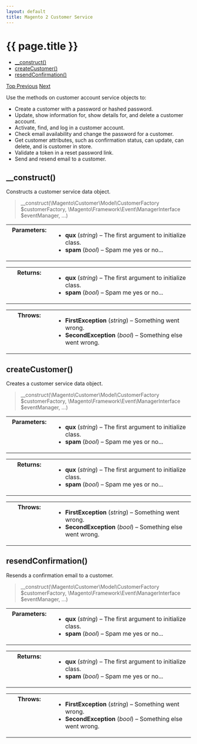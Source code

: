 ```yaml
---
layout: default
title: Magento 2 Customer Service
---
```

 
<div class="container">
   <div class="jumbotron">
      <h1 class="heading1" id="php-api-service">{{ page.title }}</h1>
   </div>
   <div class="row">
      <div class="col-xs-3" id="myScrollspy">
         <div class="bs-docs-sidebar hidden-print hidden-xs hidden-sm" role="complementary">
            <ul class="nav nav-tabs nav-stacked" data-spy="affix">
               <li>
                  <a href="#construct">__construct()</a>
               </li>
               <li>
                  <a href="#create-customer">createCustomer()</a>
               </li>
               <li>
                  <a href="#resend-confirmation">resendConfirmation()</a>
               </li>
            </ul>
            <a class="back-to-top" href="#top">
            Top
            </a>
            <a class="bs-docs-theme-toggle" href="#">Previous</a>
            <a class="bs-docs-theme-toggle" href="#">Next</a>
         </div>
      </div>
      <div class="col-xs-9">
         <p>Use the methods on customer account service objects to:</p>
         <ul>
            <li>Create a customer with a password or hashed password.</li>
            <li>Update, show information for, show details for, and delete a customer account.</li>
            <li>Activate, find, and log in a customer account.</li>
            <li>Check email availability and change the password for a customer.</li>
            <li>Get customer attributes, such as confirmation status, can update, can delete, and is customer in store.</li>
            <li>Validate a token in a reset password link.</li>
            <li>Send and resend email to a customer.</li>
         </ul>
         <h2 id="construct">__construct()</h2>
         <p class="blog-description">Constructs a customer service data object.</p>
         <blockquote class="codesample">
            <p>__construct(\Magento\Customer\Model\CustomerFactory $customerFactory, 
               \Magento\Framework\Event\ManagerInterface $eventManager, ...)
            </p>
         </blockquote>
         <!-- /.blockquote -->
         <table class="docutils field-list" frame="void" rules="none"  width="400">
            <colgroup>
               <col width="25%" class="field-name">
               <col  width="75%" class="field-body">
            </colgroup>
            <tbody valign="top">
               <tr class="field-odd field">
                  <th class="field-name">Parameters:</th>
                  <td class="field-body">
                     <ul class="first last simple">
                        <li><strong>qux</strong> (<em>string</em>) – The first argument to initialize class.</li>
                        <li><strong>spam</strong> (<em>bool</em>) – Spam me yes or no...</li>
                     </ul>
                  </td>
               </tr>
            </tbody>
         </table>
         <p/>
         <table class="docutils field-list" frame="void" rules="none" width="400">
            <colgroup>
               <col  width="25%" class="field-name">
               <col  width="75%" class="field-body">
            </colgroup>
            <tbody valign="top">
               <tr class="field-odd field">
                  <th class="field-name">Returns:</th>
                  <td class="field-body">
                     <ul class="first last simple">
                        <li><strong>qux</strong> (<em>string</em>) – The first argument to initialize class.</li>
                        <li><strong>spam</strong> (<em>bool</em>) – Spam me yes or no...</li>
                     </ul>
                  </td>
               </tr>
            </tbody>
         </table>
         <p/>
         <table class="docutils field-list" frame="void" rules="none" width="400">
            <colgroup>
               <col  width="25%" class="field-name">
               <col  width="75%" class="field-body">
            </colgroup>
            <tbody valign="top">
               <tr class="field-odd field">
                  <th class="field-name">Throws:</th>
                  <td class="field-body">
                     <ul class="first last simple">
                        <li><strong>FirstException</strong> (<em>string</em>) – Something went wrong.</li>
                        <li><strong>SecondException</strong> (<em>bool</em>) – Something else went wrong.</li>
                     </ul>
                  </td>
               </tr>
            </tbody>
         </table>
         <h2 id="create-customer">createCustomer()</h2>
         <p class="blog-description">Creates a customer service data object.</p>
         <blockquote class="codesample">
            <p>__construct(\Magento\Customer\Model\CustomerFactory $customerFactory, 
               \Magento\Framework\Event\ManagerInterface $eventManager, ...)
            </p>
         </blockquote>
         <!-- /.blockquote -->
         <table class="docutils field-list" frame="void" rules="none"  width="400">
            <colgroup>
               <col width="25%" class="field-name">
               <col  width="75%" class="field-body">
            </colgroup>
            <tbody valign="top">
               <tr class="field-odd field">
                  <th class="field-name">Parameters:</th>
                  <td class="field-body">
                     <ul class="first last simple">
                        <li><strong>qux</strong> (<em>string</em>) – The first argument to initialize class.</li>
                        <li><strong>spam</strong> (<em>bool</em>) – Spam me yes or no...</li>
                     </ul>
                  </td>
               </tr>
            </tbody>
         </table>
         <p/>
         <table class="docutils field-list" frame="void" rules="none" width="400">
            <colgroup>
               <col  width="25%" class="field-name">
               <col  width="75%" class="field-body">
            </colgroup>
            <tbody valign="top">
               <tr class="field-odd field">
                  <th class="field-name">Returns:</th>
                  <td class="field-body">
                     <ul class="first last simple">
                        <li><strong>qux</strong> (<em>string</em>) – The first argument to initialize class.</li>
                        <li><strong>spam</strong> (<em>bool</em>) – Spam me yes or no...</li>
                     </ul>
                  </td>
               </tr>
            </tbody>
         </table>
         <p/>
         <table class="docutils field-list" frame="void" rules="none" width="400">
            <colgroup>
               <col  width="25%" class="field-name">
               <col  width="75%" class="field-body">
            </colgroup>
            <tbody valign="top">
               <tr class="field-odd field">
                  <th class="field-name">Throws:</th>
                  <td class="field-body">
                     <ul class="first last simple">
                        <li><strong>FirstException</strong> (<em>string</em>) – Something went wrong.</li>
                        <li><strong>SecondException</strong> (<em>bool</em>) – Something else went wrong.</li>
                     </ul>
                  </td>
               </tr>
            </tbody>
         </table>
         <h2 id="resend-confirmation">resendConfirmation()</h2>
         <p class="blog-description">Resends a confirmation email to a customer.</p>
         <blockquote class="codesample">
            <p>__construct(\Magento\Customer\Model\CustomerFactory $customerFactory, 
               \Magento\Framework\Event\ManagerInterface $eventManager, ...)
            </p>
         </blockquote>
         <!-- /.blockquote -->
         <table class="docutils field-list" frame="void" rules="none"  width="400">
            <colgroup>
               <col width="25%" class="field-name">
               <col  width="75%" class="field-body">
            </colgroup>
            <tbody valign="top">
               <tr class="field-odd field">
                  <th class="field-name">Parameters:</th>
                  <td class="field-body">
                     <ul class="first last simple">
                        <li><strong>qux</strong> (<em>string</em>) – The first argument to initialize class.</li>
                        <li><strong>spam</strong> (<em>bool</em>) – Spam me yes or no...</li>
                     </ul>
                  </td>
               </tr>
            </tbody>
         </table>
         <p/>
         <table class="docutils field-list" frame="void" rules="none" width="400">
            <colgroup>
               <col  width="25%" class="field-name">
               <col  width="75%" class="field-body">
            </colgroup>
            <tbody valign="top">
               <tr class="field-odd field">
                  <th class="field-name">Returns:</th>
                  <td class="field-body">
                     <ul class="first last simple">
                        <li><strong>qux</strong> (<em>string</em>) – The first argument to initialize class.</li>
                        <li><strong>spam</strong> (<em>bool</em>) – Spam me yes or no...</li>
                     </ul>
                  </td>
               </tr>
            </tbody>
         </table>
         <p/>
         <table class="docutils field-list" frame="void" rules="none" width="400">
            <colgroup>
               <col  width="25%" class="field-name">
               <col  width="75%" class="field-body">
            </colgroup>
            <tbody valign="top">
               <tr class="field-odd field">
                  <th class="field-name">Throws:</th>
                  <td class="field-body">
                     <ul class="first last simple">
                        <li><strong>FirstException</strong> (<em>string</em>) – Something went wrong.</li>
                        <li><strong>SecondException</strong> (<em>bool</em>) – Something else went wrong.</li>
                     </ul>
                  </td>
               </tr>
            </tbody>
         </table>
      </div>
   </div>
</div>

           
           
           
     

